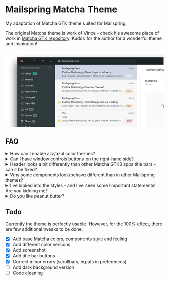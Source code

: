# Mailspring Matcha Theme
My adaptation of Matcha GTK theme suited for Mailspring.

The original Matcha theme is work of Vince - check his awesome piece of work in [Matcha GTK repository](https://github.com/vinceliuice/matcha). Kudos for the author for a wonderful theme and inspiration!

![](./screenshot/mailspring-matcha-theme.png)

## FAQ
<details>
  <summary>How can I enable aliz/azul color themes?</summary>
  Just edit the <strong>/styles/_colors.less</strong> file - you should enable one of the three import statements at the top of the file.
</details>

<details>
  <summary>Can I have window controls buttons on the right-hand side?</summary>
There's no such option in Mailspring, however I prepared very dirty hack which enables it! :)
Just edit the <strong>/styles/index.less</strong> file and uncomment described import statement.
</details>

<details>
  <summary>Header looks a bit differently than other Matcha GTK3 apps title bars - can it be fixed?</summary>
Unfortunately Mailspring doesn't have (for now) option to make the main window transparent.
Therefore header bar cannot use border-radius. If such update appears in future, I'll update the theme.
If you are using custom window frame, please uncomment import statement in <strong>/styles/index.less</strong> to have top-border Matcha look (without border-radius though).
</details>

<details>
  <summary>Why some components look/behave different than in other Mailspring themes?</summary>
I've made some tweaks, like message icons right-hand side alignment.
You're free to alter the code if you don't like the changes, but I find them rather intuitive and hope you'll like them too.
</details>

<details>
  <summary>I've looked into the styles - and I've seen some !important statements! Are you kidding me?</summary>
I'll refactor the code after I'm 100% happy with the look and feel achieved. ;)
</details>

<details>
  <summary>Do you like peanut butter?</summary>
I prefer Nutella.
</details>

## Todo
Currently the theme is perfectly usable. However, for the 100% effect, there are few additional tweaks to be done:
- [x] Add base Matcha colors, components style and feeling
- [x] Add different color versions
- [x] Add screenshot
- [x] Add title bar buttons
- [x] Correct minor errors (scrollbars, inputs in preferences)
- [ ] Add dark background version
- [ ] Code cleaning
